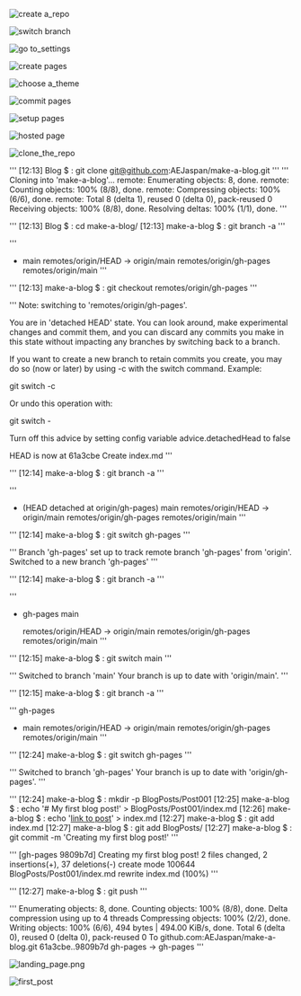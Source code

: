 ![create a_repo](images/003/create_a_repo.png)

![switch branch](images/003/switch_branch.png)

![go to_settings](images/003/go_to_settings.png)

![create pages](images/003/create_pages.png)

![choose a_theme](images/003/choose_a_theme.png)

![commit pages](images/003/commit_pages.png)

![setup pages](images/003/setup_pages.png)

![hosted page](images/003/hosted_page.png)



![clone_the_repo](images/003/clone_the_repo.png)

'''
[12:13] Blog $  : git clone git@github.com:AEJaspan/make-a-blog.git
'''
'''
Cloning into 'make-a-blog'...
remote: Enumerating objects: 8, done.
remote: Counting objects: 100% (8/8), done.
remote: Compressing objects: 100% (6/6), done.
remote: Total 8 (delta 1), reused 0 (delta 0), pack-reused 0
Receiving objects: 100% (8/8), done.
Resolving deltas: 100% (1/1), done.
'''

'''
[12:13] Blog $  : cd make-a-blog/
[12:13] make-a-blog $  : git branch -a
'''

'''
* main
  remotes/origin/HEAD -> origin/main
  remotes/origin/gh-pages
  remotes/origin/main
'''

'''
[12:13] make-a-blog $  : git checkout remotes/origin/gh-pages
'''

'''
Note: switching to 'remotes/origin/gh-pages'.

You are in 'detached HEAD' state. You can look around, make experimental
changes and commit them, and you can discard any commits you make in this
state without impacting any branches by switching back to a branch.

If you want to create a new branch to retain commits you create, you may
do so (now or later) by using -c with the switch command. Example:

  git switch -c <new-branch-name>

Or undo this operation with:

  git switch -

Turn off this advice by setting config variable advice.detachedHead to false

HEAD is now at 61a3cbe Create index.md
'''

'''
[12:14] make-a-blog $  : git branch -a
'''

'''
* (HEAD detached at origin/gh-pages)
  main
  remotes/origin/HEAD -> origin/main
  remotes/origin/gh-pages
  remotes/origin/main
'''

'''
[12:14] make-a-blog $  : git switch gh-pages
'''

'''
Branch 'gh-pages' set up to track remote branch 'gh-pages' from 'origin'.
Switched to a new branch 'gh-pages'
'''

'''
[12:14] make-a-blog $  : git branch -a
'''

'''
* gh-pages
  main

  remotes/origin/HEAD -> origin/main
  remotes/origin/gh-pages
  remotes/origin/main
'''

'''
[12:15] make-a-blog $  : git switch main
'''

'''
Switched to branch 'main'
Your branch is up to date with 'origin/main'.
'''

'''
[12:15] make-a-blog $  : git branch -a
'''

'''
  gh-pages
* main
  remotes/origin/HEAD -> origin/main
  remotes/origin/gh-pages
  remotes/origin/main
'''


'''
[12:24] make-a-blog $  : git switch gh-pages
'''

'''
Switched to branch 'gh-pages'
Your branch is up to date with 'origin/gh-pages'.
'''

'''
[12:24] make-a-blog $  : mkdir -p BlogPosts/Post001
[12:25] make-a-blog $  : echo '# My first blog post!' > BlogPosts/Post001/index.md
[12:26] make-a-blog $  : echo '[link to post](BlogPosts/Post001/index.md)' > index.md
[12:27] make-a-blog $  : git add index.md
[12:27] make-a-blog $  : git add BlogPosts/
[12:27] make-a-blog $  : git commit -m 'Creating my first blog post!'
'''

'''
[gh-pages 9809b7d] Creating my first blog post!
 2 files changed, 2 insertions(+), 37 deletions(-)
 create mode 100644 BlogPosts/Post001/index.md
 rewrite index.md (100%)
'''

'''
[12:27] make-a-blog $  : git push
'''

'''
Enumerating objects: 8, done.
Counting objects: 100% (8/8), done.
Delta compression using up to 4 threads
Compressing objects: 100% (2/2), done.
Writing objects: 100% (6/6), 494 bytes | 494.00 KiB/s, done.
Total 6 (delta 0), reused 0 (delta 0), pack-reused 0
To github.com:AEJaspan/make-a-blog.git
   61a3cbe..9809b7d  gh-pages -> gh-pages
'''

![landing_page.png](images/003/landing_page.png)

![first_post](images/003/first_post.png)
